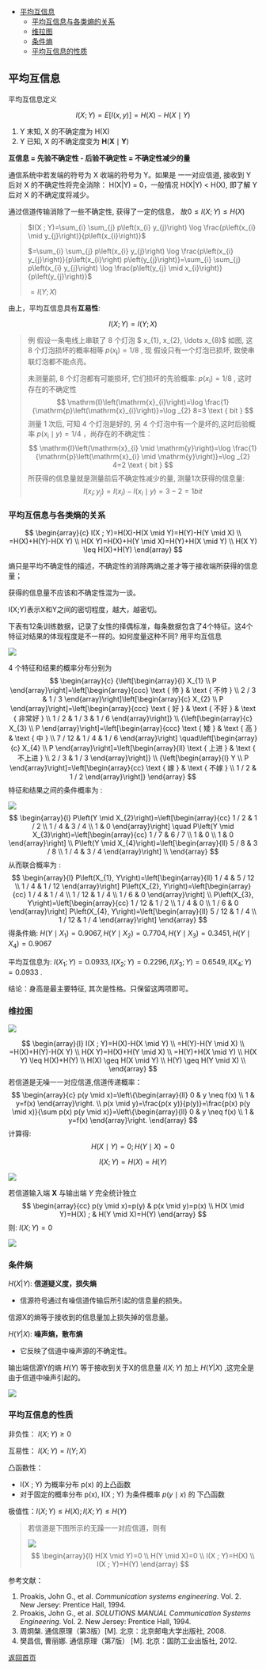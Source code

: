 - [平均互信息](#平均互信息)
  - [平均互信息与各类熵的关系](#平均互信息与各类熵的关系)
  - [维拉图](#维拉图)
  - [条件熵](#条件熵)
  - [平均互信息的性质](#平均互信息的性质)


## 平均互信息

平均互信息定义

$$
I(X ; Y)=E[I(x, y)]=H(X)-H(X \mid Y)
$$

1.  Y 末知,  $\mathrm{X}$  的不确定度为  $\mathrm{H}(\mathrm{X})$ 
2.  Y 已知,  $\mathrm{X}$  的不确定度变为  $\mathbf{H}(\mathbf{X} \mid \mathbf{Y})$ 

**互信息  =  先验不确定性 - 后验不确定性  =  不确定性减少的量**

通信系统中若发端的符号为 X 收端的符号为 Y。如果是 一一对应信道, 接收到 Y 后对 X 的不确定性将完全消除： H(X|Y) = 0，一般情况 H(X|Y) < H(X), 即了解 Y 后对 X 的不确定度将减少。

通过信道传输消除了一些不确定性, 获得了一定的信息， 故$0 \leq I(X ; Y) \leq H(X)$

> $I(X ; Y)=\sum_{i} \sum_{j} p\left(x_{i} y_{j}\right) \log \frac{p\left(x_{i} \mid y_{j}\right)}{p\left(x_{i}\right)}$
>
> $=\sum_{i} \sum_{j} p\left(x_{i} y_{j}\right) \log \frac{p\left(x_{i} y_{j}\right)}{p\left(x_{i}\right) p\left(y_{j}\right)}=\sum_{i} \sum_{j} p\left(x_{i} y_{j}\right) \log \frac{p\left(y_{j} \mid x_{i}\right)}{p\left(y_{j}\right)}$
>
> $=I(Y ; X)$

由上，平均互信息具有**互易性**:

$$
I(X ; Y)=I(Y ; X)
$$

> 例 假设一条电线上串联了 8 个灯泡 $ x_{1}, x_{2}, \ldots x_{8}$  如图, 这 8 个灯泡损坏的概率相等  $p\left(x_{\mathbf{i}}\right)=1 / 8$ , 现 假设只有一个灯泡已损坏, 致使串联灯泡都不能点亮。
>
> 未测量前, 8 个灯泡都有可能损坏, 它们损坏的先验概率:  $p\left(x_{\mathrm{i}}\right)=1 / 8$ , 这时存在的不确定性
> $$
> \mathrm{I}\left(\mathrm{x}_{i}\right)=\log \frac{1}{\mathrm{p}\left(\mathrm{x}_{i}\right)}=\log _{2} 8=3 \text { bit }
> $$
> 测量 1 次后, 可知 4 个灯泡是好的, 另 4 个灯泡中有一个是坏的,这时后验概率  $p\left(x_{\mathrm{i}} \mid y\right)=1 / 4$ ，尚存在的不确定性：
> $$
> \mathrm{I}\left(\mathrm{x}_{i} \mid \mathrm{y}\right)=\log \frac{1}{\mathrm{p}\left(\mathrm{x}_{i} \mid \mathrm{y}\right)}=\log _{2} 4=2 \text { bit }
> $$
> 所获得的信息量就是测量前后不确定性减少的量, 测量1次获得的信息量:
> $$
> I\left(x_{i} ; y_{j}\right)=I\left(x_{i}\right)-I\left(x_{i} \mid y\right)=3-2=1 b i t
> $$

### 平均互信息与各类熵的关系

$$
\begin{array}{c}
I(X ; Y)=H(X)-H(X \mid Y)=H(Y)-H(Y \mid X) \\
=H(X)+H(Y)-H(X Y) \\
H(X Y)=H(X)+H(Y \mid X)=H(Y)+H(X \mid Y) \\
H(X Y) \leq H(X)+H(Y)
\end{array}
$$

熵只是平均不确定性的描述，不确定性的消除两熵之差才等于接收端所获得的信息量；

获得的信息量不应该和不确定性混为一谈。

I(X;Y)表示X和Y之间的密切程度，越大，越密切。



下表有12条训练数据，记录了女性的择偶标准，每条数据包含了4个特征。这4个特征对结果的体现程度是不一样的。如何度量这种不同? 用平均互信息

![](https://raw.githubusercontent.com/timerring/picgo/master/picbed/image-20230205203900235.png)

4 个特征和结果的概率分布分别为
$$
\begin{array}{c}
{\left[\begin{array}{l}
X_{1} \\
P
\end{array}\right]=\left[\begin{array}{ccc}
\text { 帅 } & \text { 不帅 } \\
2 / 3 & 1 / 3
\end{array}\right]\left[\begin{array}{c}
X_{2} \\
P
\end{array}\right]=\left[\begin{array}{ccc}
\text { 好 } & \text { 不好 } & \text { 非常好 } \\
1 / 2 & 1 / 3 & 1 / 6
\end{array}\right]} \\
{\left[\begin{array}{c}
X_{3} \\
P
\end{array}\right]=\left[\begin{array}{ccc}
\text { 矮 } & \text { 高 } & \text { 中 } \\
7 / 12 & 1 / 4 & 1 / 6
\end{array}\right] \quad\left[\begin{array}{c}
X_{4} \\
P
\end{array}\right]=\left[\begin{array}{ll}
\text { 上进 } & \text { 不上进 } \\
2 / 3 & 1 / 3
\end{array}\right]} \\
{\left[\begin{array}{l}
Y \\
P
\end{array}\right]=\left[\begin{array}{cc}
\text { 嫁 } & \text { 不嫁 } \\
1 / 2 & 1 / 2
\end{array}\right]}
\end{array}
$$
特征和结果之间的条件概率为 :

![](https://raw.githubusercontent.com/timerring/picgo/master/picbed/image-20230205204146243.png)
$$
\begin{array}{l}
P\left(Y \mid X_{2}\right)=\left[\begin{array}{cc}
1 / 2 & 1 / 2 \\
1 / 4 & 3 / 4 \\
1 & 0
\end{array}\right] \quad P\left(Y \mid X_{3}\right)=\left[\begin{array}{cc}
1 / 7 & 6 / 7 \\
1 & 0 \\
1 & 0
\end{array}\right] \\
P\left(Y \mid X_{4}\right)=\left[\begin{array}{ll}
5 / 8 & 3 / 8 \\
1 / 4 & 3 / 4
\end{array}\right] \\
\end{array}
$$
从而联合概率为 :
$$
\begin{array}{l}
P\left(X_{1}, Y\right)=\left[\begin{array}{ll}
1 / 4 & 5 / 12 \\
1 / 4 & 1 / 12
\end{array}\right] P\left(X_{2}, Y\right)=\left[\begin{array}{cc}
1 / 4 & 1 / 4 \\
1 / 12 & 1 / 4 \\
1 / 6 & 0
\end{array}\right] \\
P\left(X_{3}, Y\right)=\left[\begin{array}{cc}
1 / 12 & 1 / 2 \\
1 / 4 & 0 \\
1 / 6 & 0
\end{array}\right] P\left(X_{4}, Y\right)=\left[\begin{array}{ll}
5 / 12 & 1 / 4 \\
1 / 12 & 1 / 4
\end{array}\right]
\end{array}
$$
得条件熵:  $H\left(Y \mid X_{1}\right)=0.9067, H\left(Y \mid X_{2}\right)=0.7704 ,  H\left(Y \mid X_{3}\right)=0.3451, H\left(Y \mid X_{4}\right)=0.9067$ 

平均互信息为:  $I\left(X_{1} ; Y\right)=0.0933, I\left(X_{2} ; Y\right)=0.2296 ,  I\left(X_{3} ; Y\right)=0.6549, I\left(X_{4} ; Y\right)=0.0933$ .

结论：身高是最主要特征, 其次是性格。只保留这两项即可。

### 维拉图

![](https://raw.githubusercontent.com/timerring/picgo/master/picbed/image-20221014112645460.png)

$$
\begin{array}{l}
I(X ; Y)=H(X)-H(X \mid Y) \\
=H(Y)-H(Y \mid X) \\
=H(X)+H(Y)-H(X Y) \\
H(X Y)=H(X)+H(Y \mid X) \\
=H(Y)+H(X \mid Y) \\
H(X Y) \leq H(X)+H(Y) \\
H(X) \geq H(X \mid Y) \\
H(Y) \geq H(Y \mid X) \\
\end{array}
$$
若信道是无噪一一对应信道,信道传递概率：
$$
\begin{array}{c}
p(y \mid x)=\left\{\begin{array}{ll}
0 & y \neq f(x) \\
1 & y=f(x)
\end{array}\right. \\
p(x \mid y)=\frac{p(x y)}{p(y)}=\frac{p(x) p(y \mid x)}{\sum p(x) p(y \mid x)}=\left\{\begin{array}{ll}
0 & y \neq f(x) \\
1 & y=f(x)
\end{array}\right.
\end{array}
$$
计算得:
$$
H(X \mid Y)=0 ; H(Y \mid X)=0
$$

$$
I(X ; Y)=H(X)=H(Y)
$$

![](https://raw.githubusercontent.com/timerring/picgo/master/picbed/image-20230205211111462.png)

若信道输入端  $\mathbf{X}$  与输出端 $Y$ 完全统计独立
$$
\begin{array}{cc}
p(y \mid x)=p(y) & p(x \mid y)=p(x) \\
H(X \mid Y)=H(X) ; & H(Y \mid X)=H(Y)
\end{array}
$$
则: $I(X ; Y)=0$

![](https://raw.githubusercontent.com/timerring/picgo/master/picbed/image-20230205211119998.png)



### 条件熵

$H(X|Y)$: **信道疑义度，损失熵**

+ 信源符号通过有噪信道传输后所引起的信息量的损失。

信源X的熵等于接收到的信息量加上损失掉的信息量。

$H(Y|X)$: **噪声熵，散布熵**

+ 它反映了信道中噪声源的不确定性。

输出端信源Y的熵 $H(Y)$ 等于接收到关于X的信息量 $I(X;Y)$ 加上 $H(Y|X)$ ,这完全是由于信道中噪声引起的。

![](https://raw.githubusercontent.com/timerring/picgo/master/picbed/image-20230205211716275.png)

### 平均互信息的性质

非负性：  $I(X ; Y) \geq 0$ 

互易性：  $I(X ; Y)=I(Y ; X)$ 

凸函数性：

+ I(X ; Y)  为概率分布  p(x)  的上凸函数
+ 对于固定的概率分布  p(x), I(X ; Y)  为条件概率  $p(y \mid x)$  的 下凸函数

极值性：$I(X ; Y) \leq H(X) ; I(X ; Y) \leq H(Y)$



> 若信道是下图所示的无躁一一对应信道，则有
>
> ![](https://raw.githubusercontent.com/timerring/picgo/master/picbed/image-20230205212316697.png)
> $$
> \begin{array}{l}
> H(X \mid Y)=0 \\
> H(Y \mid X)=0 \\
> I(X ; Y)=H(X) \\
> I(X ; Y)=H(Y)
> \end{array}
> $$





参考文献：

1. Proakis, John G., et al. *Communication systems engineering*. Vol. 2. New Jersey: Prentice Hall, 1994.
2. Proakis, John G., et al. *SOLUTIONS MANUAL Communication Systems Engineering*. Vol. 2. New Jersey: Prentice Hall, 1994.
3. 周炯槃. 通信原理（第3版）[M\]. 北京：北京邮电大学出版社, 2008.
4. 樊昌信, 曹丽娜. 通信原理（第7版） [M\]. 北京：国防工业出版社, 2012.



[返回首页](https://github.com/timerring/information-theory)